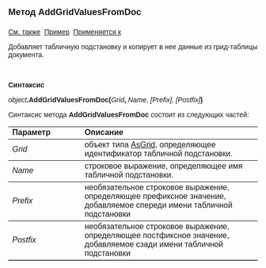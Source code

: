 <html>
<head>
<title>TemplateSubstitution\AddGridValuesFromDoc</title>
</head>

<body>

<p><strong><font size="4" face="Arial">Метод AddGridValuesFromDoc<br>
<br>
</font></strong><font face="Arial"><a href="../TemplateSubstitution.html">См. также</a>&nbsp;
<u>Пример</u>&nbsp; <a href="../TemplateSubstitution.html">Применяется к</a></font></p>

<p class="label"><font face="Arial">Добавляет табличную подстановку и копирует в 
нее данные из грид-таблицы документа.</font></p>

<p class="label">&nbsp;</p>

<p class="label"><font face="Arial"><b>Синтаксис</b></font></p>

<p><font face="Arial"><em>object</em><strong>.AddGridValuesFromDoc(</strong><em>Grid</em><strong>,
</strong><em>Name, [Prefix], [Postfix]</em><strong>)</strong></font></p>

<p><font face="Arial">Синтаксис метода <strong>AddGridValuesFromDoc</strong>
состоит из следующих частей:</font></p>

<table border="1" cellPadding="5" cols="2" frame="below" rules="rows">
<TBODY>
  <tr vAlign="top">
    <td class="label" width="29%"><font face="Arial"><b>Параметр</b></font></td>
    <td class="label" width="71%"><font face="Arial"><strong>Описание</strong></font></td>
  </tr>
  <tr>
    <td width="29%"><font face="Arial"><em>Grid</em></font></td>
    <td width="71%"><font face="Arial">объект типа <a href="../ASDOC/AsGrid.html">
	AsGrid</a>, определяющее идентификатор табличной подстановки.</font></td>
  </tr>
  <tr>
    <td width="29%"><font face="Arial"><em>Name</em></font></td>
    <td width="71%"><font face="Arial">строковое выражение, 
	определяющее имя табличной подстановки.</font></td>
  </tr>
    <tr>
    <td width="29%"><font face="Arial"><em>Prefix</em></font></td>
    <td width="71%"><font face="Arial">необязательное строковое выражение, определяющее 
        префиксное значение, добавляемое спереди имени табличной подстановки</font></td>
    </tr>
    <tr>
    <td width="29%"><font face="Arial"><em>Postfix</em></font></td>
    <td width="71%"><font face="Arial">необязательное строковое выражение, определяющее 
        постфиксное значение, добавляемое сзади имени табличной подстановки</font></td>
    </tr>
</table>
</body>
</html>
